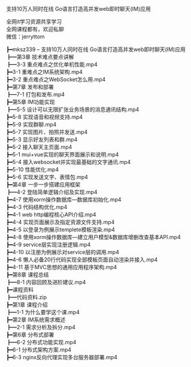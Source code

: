 支持10万人同时在线 Go语言打造高并发web即时聊天(IM)应用

全网it学习资源共享学习<br>全网课程都有，欢迎私聊<br>微信：jerryttom<br>

┣━mksz339 – 支持10万人同时在线 Go语言打造高并发web即时聊天(IM)应用<br> ┣━第3章 技术难点要点讲解<br> ┣━3-3 重点难点之优化单机性能.mp4<br> ┣━3-1 重难点之IM系统架构.mp4<br> ┣━3-2 重点难点之WebSocket怎么用.mp4<br> ┣━第7章 发布和部署<br> ┣━7-1 打包和发布.mp4<br> ┣━第5章 IM功能实现<br> ┣━5-5 设计可以无限扩张业务场景的消息通讯结构.mp4<br> ┣━5-8 实现语音和视频支持.mp4<br> ┣━5-9 实现群聊.mp4<br> ┣━5-7 实现图片、拍照并发送.mp4<br> ┣━5-3 显示好友列表和群.mp4<br> ┣━5-2 接入聊天主页面.mp4<br> ┣━5-1 mui+vue实现的聊天界面展示和说明.mp4<br> ┣━5-4 接入websocket并实现最基础的文字通讯.mp4<br> ┣━5-10 性能优化.mp4<br> ┣━5-6 实现发送文字、表情包.mp4<br> ┣━第4章 一步一步搭建应用框架<br> ┣━4-2 登陆简单逻辑介绍及实现.mp4<br> ┣━4-7 使用xorm操作数据库—数据库初始化.mp4<br> ┣━4-3 代码结构优化.mp4<br> ┣━4-1 web http编程核心API介绍.mp4<br> ┣━4-4 实现页面展示及指定资源文件支持.mp4<br> ┣━4-5 以登录为例展示templete模板渲染.mp4<br> ┣━4-8 使用xorm操作数据库—建立用户模型&amp;数据库增删改查基本API.mp4<br> ┣━4-9 service层实现注册逻辑.mp4<br> ┣━4-10 以注册为例展示对service层的调用.mp4<br> ┣━4-6 懒人必备20行代码实现全部模板页面自动渲染并接入.mp4<br> ┣━4-11 基于MVC思想的通用应用程序架构.mp4<br> ┣━第8章 课程总结<br> ┣━8-1 内容回顾及进阶建议.mp4<br> ┣━课程资料<br> ┣━代码资料.zip<br> ┣━第1章 课程介绍<br> ┣━1-1 为什么要学这个课.mp4<br> ┣━第2章 IM系统需求概述<br> ┣━2-1 需求分析及拆分.mp4<br> ┣━第6章 分布式部署<br> ┣━6-2 分布式功能实现.mp4<br> ┣━6-1 分布式架构方案.mp4<br> ┣━6-3 nginx反向代理实现多台服务器部署.mp4
